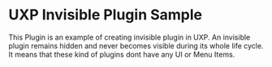 # UXP Invisible Plugin Sample

This Plugin is an example of creating invisible plugin in UXP. An invisible plugin remains hidden and never becomes visible during its whole life cycle. It means that these kind of plugins dont have any UI or Menu Items.
